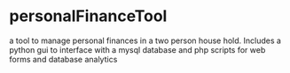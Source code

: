personalFinanceTool
===================

a tool to manage personal finances in a two person house hold.  Includes a python gui to interface with a mysql database and php scripts for web forms and database analytics
